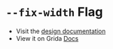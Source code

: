 # `--fix-width` Flag

- Visit the [design documentation](../docs/--fix-width.md)
- View it on Grida [Docs](https://grida.co/docs/flags/--fix-width)
